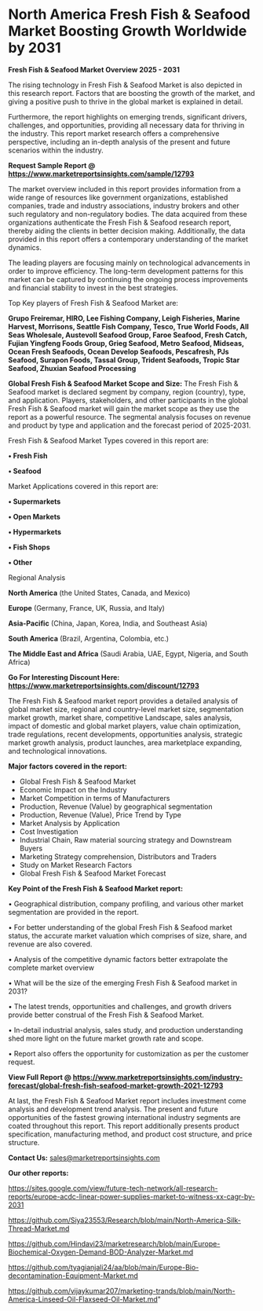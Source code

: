 # North America Fresh Fish & Seafood Market Boosting Growth Worldwide by 2031

<Strong> Fresh Fish & Seafood Market Overview 2025 - 2031</strong>

The rising technology in Fresh Fish & Seafood Market is also depicted in this research report. Factors that are boosting the growth of the market, and giving a positive push to thrive in the global market is explained in detail.

Furthermore, the report highlights on emerging trends, significant drivers, challenges, and opportunities, providing all necessary data for thriving in the industry. This report market research offers a comprehensive perspective, including an in-depth analysis of the present and future scenarios within the industry.

<strong>Request Sample Report @ <a href=https://www.marketreportsinsights.com/sample/12793>https://www.marketreportsinsights.com/sample/12793</a></strong>

The market overview included in this report provides information from a wide range of resources like government organizations, established companies, trade and industry associations, industry brokers and other such regulatory and non-regulatory bodies. The data acquired from these organizations authenticate the Fresh Fish & Seafood research report, thereby aiding the clients in better decision making. Additionally, the data provided in this report offers a contemporary understanding of the market dynamics.

The leading players are focusing mainly on technological advancements in order to improve efficiency. The long-term development patterns for this market can be captured by continuing the ongoing process improvements and financial stability to invest in the best strategies.

Top Key players of Fresh Fish & Seafood Market are:

<strong>Grupo Freiremar, HIRO, Lee Fishing Company, Leigh Fisheries, Marine Harvest, Morrisons, Seattle Fish Company, Tesco, True World Foods, All Seas Wholesale, Austevoll Seafood Group, Faroe Seafood, Fresh Catch, Fujian Yingfeng Foods Group, Grieg Seafood, Metro Seafood, Midseas, Ocean Fresh Seafoods, Ocean Develop Seafoods, Pescafresh, PJs Seafood, Surapon Foods, Tassal Group, Trident Seafoods, Tropic Star Seafood, Zhuxian Seafood Processing</strong>

<strong><b>Global Fresh Fish & Seafood Market Scope and Size:</b></strong>
The Fresh Fish & Seafood market is declared segment by company, region (country), type, and application. Players, stakeholders, and other participants in the global Fresh Fish & Seafood market will gain the market scope as they use the report as a powerful resource. The segmental analysis focuses on revenue and product by type and application and the forecast period of 2025-2031.

Fresh Fish & Seafood Market Types covered in this report are:

<strong>• Fresh Fish

• Seafood</strong>

Market Applications covered in this report are:

<strong>• Supermarkets

• Open Markets

• Hypermarkets

• Fish Shops

• Other</strong> 

Regional Analysis

<strong>North America</strong> (the United States, Canada, and Mexico)

<strong>Europe</strong> (Germany, France, UK, Russia, and Italy)

<strong>Asia-Pacific</strong> (China, Japan, Korea, India, and Southeast Asia)

<strong>South America</strong> (Brazil, Argentina, Colombia, etc.)

<strong>The Middle East and Africa</strong> (Saudi Arabia, UAE, Egypt, Nigeria, and South Africa)

<strong>Go For Interesting Discount Here: <a href=https://www.marketreportsinsights.com/discount/12793>https://www.marketreportsinsights.com/discount/12793</a></strong>

The Fresh Fish & Seafood market report provides a detailed analysis of global market size, regional and country-level market size, segmentation market growth, market share, competitive Landscape, sales analysis, impact of domestic and global market players, value chain optimization, trade regulations, recent developments, opportunities analysis, strategic market growth analysis, product launches, area marketplace expanding, and technological innovations.

<strong><b>Major factors covered in the report:</b></strong>
<ul>
  <li>Global Fresh Fish & Seafood Market </li>
  <li>Economic Impact on the Industry</li>
  <li>Market Competition in terms of Manufacturers</li>
  <li>Production, Revenue (Value) by geographical segmentation</li>
  <li>Production, Revenue (Value), Price Trend by Type</li>
  <li>Market Analysis by Application</li>
  <li>Cost Investigation</li>
  <li>Industrial Chain, Raw material sourcing strategy and Downstream Buyers</li>
  <li>Marketing Strategy comprehension, Distributors and Traders</li>
  <li>Study on Market Research Factors</li>
  <li>Global Fresh Fish & Seafood Market Forecast</li>
</ul>

<strong><b>Key Point of the Fresh Fish & Seafood Market report:</b></strong>

• Geographical distribution, company profiling, and various other market segmentation are provided in the report.

• For better understanding of the global Fresh Fish & Seafood market status, the accurate market valuation which comprises of size, share, and revenue are also covered.

• Analysis of the competitive dynamic factors better extrapolate the complete market overview

• What will be the size of the emerging Fresh Fish & Seafood market in 2031?

• The latest trends, opportunities and challenges, and growth drivers provide better construal of the Fresh Fish & Seafood Market.

• In-detail industrial analysis, sales study, and production understanding shed more light on the future market growth rate and scope.

• Report also offers the opportunity for customization as per the customer request.

<strong><b>View Full Report @ <a href=https://www.marketreportsinsights.com/industry-forecast/global-fresh-fish-seafood-market-growth-2021-12793>https://www.marketreportsinsights.com/industry-forecast/global-fresh-fish-seafood-market-growth-2021-12793</a></b></strong>


At last, the Fresh Fish & Seafood Market report includes investment come analysis and development trend analysis. The present and future opportunities of the fastest growing international industry segments are coated throughout this report. This report additionally presents product specification, manufacturing method, and product cost structure, and price structure.

<strong>Contact Us:</strong>
sales@marketreportsinsights.com

<strong>Our other reports:</strong>

<a href=https://sites.google.com/view/future-tech-network/all-research-reports/europe-acdc-linear-power-supplies-market-to-witness-xx-cagr-by-2031>https://sites.google.com/view/future-tech-network/all-research-reports/europe-acdc-linear-power-supplies-market-to-witness-xx-cagr-by-2031</a>

<a href=https://github.com/Siya23553/Research/blob/main/North-America-Silk-Thread-Market.md>https://github.com/Siya23553/Research/blob/main/North-America-Silk-Thread-Market.md</a>

<a href=https://github.com/Hindavi23/marketresearch/blob/main/Europe-Biochemical-Oxygen-Demand-BOD-Analyzer-Market.md>https://github.com/Hindavi23/marketresearch/blob/main/Europe-Biochemical-Oxygen-Demand-BOD-Analyzer-Market.md</a>

<a href=https://github.com/tyagianjali24/aa/blob/main/Europe-Bio-decontamination-Equipment-Market.md>https://github.com/tyagianjali24/aa/blob/main/Europe-Bio-decontamination-Equipment-Market.md</a>

<a href=https://github.com/vijaykumar207/marketing-trands/blob/main/North-America-Linseed-Oil-Flaxseed-Oil-Market.md>https://github.com/vijaykumar207/marketing-trands/blob/main/North-America-Linseed-Oil-Flaxseed-Oil-Market.md</a>"
